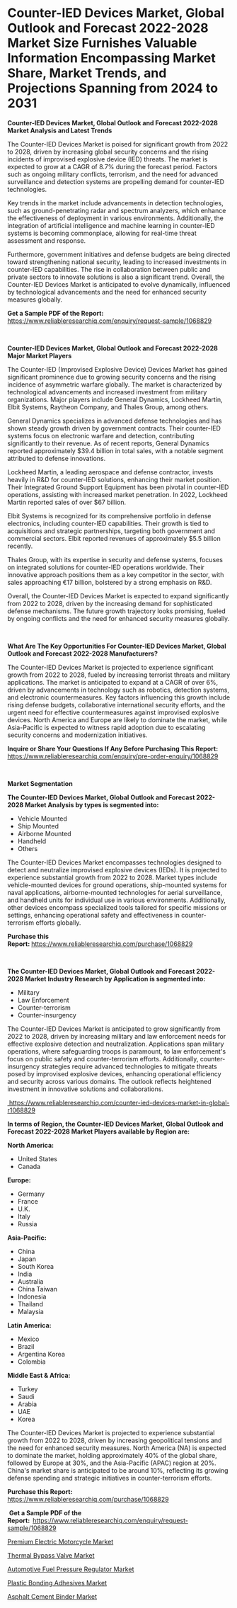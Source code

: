 <p><h1>Counter-IED Devices Market, Global Outlook and Forecast 2022-2028 Market Size Furnishes Valuable Information Encompassing Market Share, Market Trends, and Projections Spanning from 2024 to 2031</h1></p><p><strong>Counter-IED Devices Market, Global Outlook and Forecast 2022-2028 Market Analysis and Latest Trends</strong></p>
<p><p>The Counter-IED Devices Market is poised for significant growth from 2022 to 2028, driven by increasing global security concerns and the rising incidents of improvised explosive device (IED) threats. The market is expected to grow at a CAGR of 8.7% during the forecast period. Factors such as ongoing military conflicts, terrorism, and the need for advanced surveillance and detection systems are propelling demand for counter-IED technologies.</p><p>Key trends in the market include advancements in detection technologies, such as ground-penetrating radar and spectrum analyzers, which enhance the effectiveness of deployment in various environments. Additionally, the integration of artificial intelligence and machine learning in counter-IED systems is becoming commonplace, allowing for real-time threat assessment and response.</p><p>Furthermore, government initiatives and defense budgets are being directed toward strengthening national security, leading to increased investments in counter-IED capabilities. The rise in collaboration between public and private sectors to innovate solutions is also a significant trend. Overall, the Counter-IED Devices Market is anticipated to evolve dynamically, influenced by technological advancements and the need for enhanced security measures globally.</p></p>
<p><strong>Get a Sample PDF of the Report:&nbsp;</strong> <a href="https://www.reliableresearchiq.com/enquiry/request-sample/1068829">https://www.reliableresearchiq.com/enquiry/request-sample/1068829</a></p>
<p>&nbsp;</p>
<p><strong>Counter-IED Devices Market, Global Outlook and Forecast 2022-2028 Major Market Players</strong></p>
<p><p>The Counter-IED (Improvised Explosive Device) Devices Market has gained significant prominence due to growing security concerns and the rising incidence of asymmetric warfare globally. The market is characterized by technological advancements and increased investment from military organizations. Major players include General Dynamics, Lockheed Martin, Elbit Systems, Raytheon Company, and Thales Group, among others.</p><p>General Dynamics specializes in advanced defense technologies and has shown steady growth driven by government contracts. Their counter-IED systems focus on electronic warfare and detection, contributing significantly to their revenue. As of recent reports, General Dynamics reported approximately $39.4 billion in total sales, with a notable segment attributed to defense innovations.</p><p>Lockheed Martin, a leading aerospace and defense contractor, invests heavily in R&D for counter-IED solutions, enhancing their market position. Their Integrated Ground Support Equipment has been pivotal in counter-IED operations, assisting with increased market penetration. In 2022, Lockheed Martin reported sales of over $67 billion.</p><p>Elbit Systems is recognized for its comprehensive portfolio in defense electronics, including counter-IED capabilities. Their growth is tied to acquisitions and strategic partnerships, targeting both government and commercial sectors. Elbit reported revenues of approximately $5.5 billion recently.</p><p>Thales Group, with its expertise in security and defense systems, focuses on integrated solutions for counter-IED operations worldwide. Their innovative approach positions them as a key competitor in the sector, with sales approaching €17 billion, bolstered by a strong emphasis on R&D.</p><p>Overall, the Counter-IED Devices Market is expected to expand significantly from 2022 to 2028, driven by the increasing demand for sophisticated defense mechanisms. The future growth trajectory looks promising, fueled by ongoing conflicts and the need for enhanced security measures globally.</p></p>
<p>&nbsp;</p>
<p><strong>What Are The Key Opportunities For Counter-IED Devices Market, Global Outlook and Forecast 2022-2028 Manufacturers?</strong></p>
<p><p>The Counter-IED Devices Market is projected to experience significant growth from 2022 to 2028, fueled by increasing terrorist threats and military applications. The market is anticipated to expand at a CAGR of over 6%, driven by advancements in technology such as robotics, detection systems, and electronic countermeasures. Key factors influencing this growth include rising defense budgets, collaborative international security efforts, and the urgent need for effective countermeasures against improvised explosive devices. North America and Europe are likely to dominate the market, while Asia-Pacific is expected to witness rapid adoption due to escalating security concerns and modernization initiatives.</p></p>
<p><strong>Inquire or Share Your Questions If Any Before Purchasing This Report:</strong> <a href="https://www.reliableresearchiq.com/enquiry/pre-order-enquiry/1068829">https://www.reliableresearchiq.com/enquiry/pre-order-enquiry/1068829</a></p>
<p>&nbsp;</p>
<p><strong>Market Segmentation</strong></p>
<p><strong>The Counter-IED Devices Market, Global Outlook and Forecast 2022-2028 Market Analysis by types is segmented into:</strong></p>
<p><ul><li>Vehicle Mounted</li><li>Ship Mounted</li><li>Airborne Mounted</li><li>Handheld</li><li>Others</li></ul></p>
<p><p>The Counter-IED Devices Market encompasses technologies designed to detect and neutralize improvised explosive devices (IEDs). It is projected to experience substantial growth from 2022 to 2028. Market types include vehicle-mounted devices for ground operations, ship-mounted systems for naval applications, airborne-mounted technologies for aerial surveillance, and handheld units for individual use in various environments. Additionally, other devices encompass specialized tools tailored for specific missions or settings, enhancing operational safety and effectiveness in counter-terrorism efforts globally.</p></p>
<p><strong>Purchase this Report:&nbsp;</strong><a href="https://www.reliableresearchiq.com/purchase/1068829">https://www.reliableresearchiq.com/purchase/1068829</a></p>
<p>&nbsp;</p>
<p><strong>The Counter-IED Devices Market, Global Outlook and Forecast 2022-2028 Market Industry Research by Application is segmented into:</strong></p>
<p><ul><li>Military</li><li>Law Enforcement</li><li>Counter-terrorism</li><li>Counter-insurgency</li></ul></p>
<p><p>The Counter-IED Devices Market is anticipated to grow significantly from 2022 to 2028, driven by increasing military and law enforcement needs for effective explosive detection and neutralization. Applications span military operations, where safeguarding troops is paramount, to law enforcement's focus on public safety and counter-terrorism efforts. Additionally, counter-insurgency strategies require advanced technologies to mitigate threats posed by improvised explosive devices, enhancing operational efficiency and security across various domains. The outlook reflects heightened investment in innovative solutions and collaborations.</p></p>
<p><a href="https://www.reliableresearchiq.com/counter-ied-devices-market-in-global-r1068829">&nbsp;https://www.reliableresearchiq.com/counter-ied-devices-market-in-global-r1068829</a></p>
<p><strong>In terms of Region, the Counter-IED Devices Market, Global Outlook and Forecast 2022-2028 Market Players available by Region are:</strong></p>
<p>
    <p> <strong> North America: </strong>
        <ul>
            <li>United States</li>
            <li>Canada</li>
        </ul>
        </p> 
    <p> <strong> Europe: </strong>
        <ul>
            <li>Germany</li>
            <li>France</li>
            <li>U.K.</li>
            <li>Italy</li>
            <li>Russia</li>
        </ul>
        </p> 
    <p> <strong> Asia-Pacific: </strong>
        <ul>
            <li>China</li>
            <li>Japan</li>
            <li>South Korea</li>
            <li>India</li>
            <li>Australia</li>
            <li>China Taiwan</li>
            <li>Indonesia</li>
            <li>Thailand</li>
            <li>Malaysia</li>
        </ul>
        </p> 
    <p> <strong> Latin America: </strong>
        <ul>
            <li>Mexico</li>
            <li>Brazil</li>
            <li>Argentina Korea</li>
            <li>Colombia</li>
        </ul>
        </p> 
    <p> <strong> Middle East & Africa: </strong>
        <ul>
            <li>Turkey</li>
            <li>Saudi</li>
            <li>Arabia</li>
            <li>UAE</li>
            <li>Korea</li>
        </ul>
    </p>
    </p>
<p><p>The Counter-IED Devices Market is projected to experience substantial growth from 2022 to 2028, driven by increasing geopolitical tensions and the need for enhanced security measures. North America (NA) is expected to dominate the market, holding approximately 40% of the global share, followed by Europe at 30%, and the Asia-Pacific (APAC) region at 20%. China's market share is anticipated to be around 10%, reflecting its growing defense spending and strategic initiatives in counter-terrorism efforts.</p></p>
<p><strong>Purchase this Report: </strong><a href="https://www.reliableresearchiq.com/purchase/1068829">https://www.reliableresearchiq.com/purchase/1068829</a></p>
<p>&nbsp;<strong>Get a Sample PDF of the Report:&nbsp;&nbsp;</strong><a href="https://www.reliableresearchiq.com/enquiry/request-sample/1068829">https://www.reliableresearchiq.com/enquiry/request-sample/1068829</a></p>
<p><strong></strong></p>
<p><p><a href="https://www.linkedin.com/pulse/premium-electric-motorcycle-market-outlook-complete-industry-analysis-amaje?trackingId=6o56eVmUSNKmU%2FMHr6wYBw%3D%3D">Premium Electric Motorcycle Market</a></p><p><a href="https://medium.com/@rneiman5p/the-global-thermal-bypass-valve-market-is-a-dynamic-and-growing-industry-0529eb588427">Thermal Bypass Valve Market</a></p><p><a href="https://www.linkedin.com/pulse/global-automotive-fuel-pressure-regulator-market-trends-analysis-a3mee?trackingId=tUV1nrrIRaaBsbxPYZZglQ%3D%3D">Automotive Fuel Pressure Regulator Market</a></p><p><a href="https://issuu.com/reportprime-2/docs/plastic-bonding-adhesives-market-si_c938228cf5bd0d">Plastic Bonding Adhesives Market</a></p><p><a href="https://issuu.com/reportprime-2/docs/asphalt-cement-binder-market-size-2_9a333ef562a649">Asphalt Cement Binder Market</a></p></p>